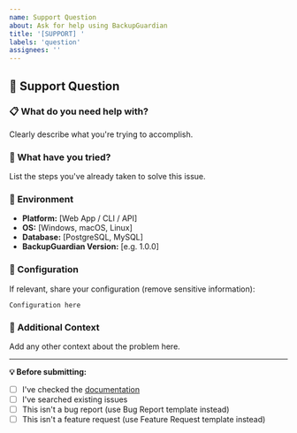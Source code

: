```yaml
---
name: Support Question
about: Ask for help using BackupGuardian
title: '[SUPPORT] '
labels: 'question'
assignees: ''
---
```


## 🤝 Support Question

### 📋 What do you need help with?
Clearly describe what you're trying to accomplish.

### 🔧 What have you tried?
List the steps you've already taken to solve this issue.

### 📱 Environment
- **Platform:** [Web App / CLI / API]
- **OS:** [Windows, macOS, Linux]
- **Database:** [PostgreSQL, MySQL]
- **BackupGuardian Version:** [e.g. 1.0.0]

### 📎 Configuration
If relevant, share your configuration (remove sensitive information):
```
Configuration here
```

### 📝 Additional Context
Add any other context about the problem here.

---

**💡 Before submitting:**
- [ ] I've checked the [documentation](../docs/)
- [ ] I've searched existing issues
- [ ] This isn't a bug report (use Bug Report template instead)
- [ ] This isn't a feature request (use Feature Request template instead)
